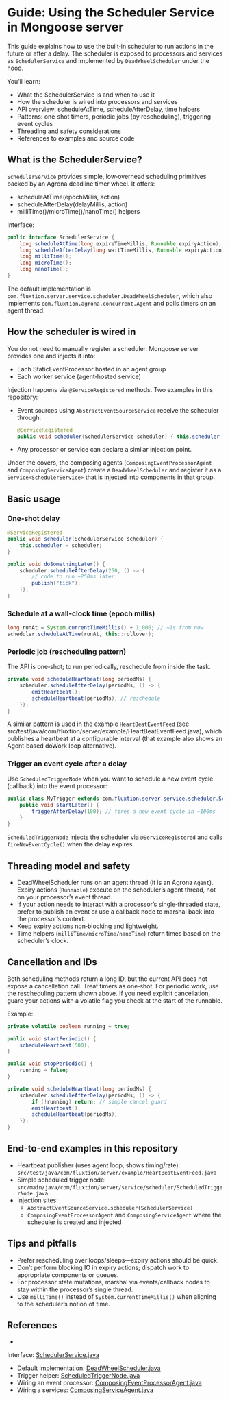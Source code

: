 # Guide: Using the Scheduler Service in Mongoose server

This guide explains how to use the built‑in scheduler to run actions in the future or after a delay. The scheduler is
exposed to processors and services as `SchedulerService` and implemented by `DeadWheelScheduler` under the hood.

You’ll learn:

- What the SchedulerService is and when to use it
- How the scheduler is wired into processors and services
- API overview: scheduleAtTime, scheduleAfterDelay, time helpers
- Patterns: one‑shot timers, periodic jobs (by rescheduling), triggering event cycles
- Threading and safety considerations
- References to examples and source code

## What is the SchedulerService?

`SchedulerService` provides simple, low‑overhead scheduling primitives backed by an Agrona deadline timer wheel. It
offers:

- scheduleAtTime(epochMillis, action)
- scheduleAfterDelay(delayMillis, action)
- milliTime()/microTime()/nanoTime() helpers

Interface:

```java
public interface SchedulerService {
    long scheduleAtTime(long expireTimeMillis, Runnable expiryAction);
    long scheduleAfterDelay(long waitTimeMillis, Runnable expiryAction);
    long milliTime();
    long microTime();
    long nanoTime();
}
```

The default implementation is `com.fluxtion.server.service.scheduler.DeadWheelScheduler`, which also implements
`com.fluxtion.agrona.concurrent.Agent` and polls timers on an agent thread.

## How the scheduler is wired in

You do not need to manually register a scheduler. Mongoose server provides one and injects it into:

- Each StaticEventProcessor hosted in an agent group
- Each worker service (agent‑hosted service)

Injection happens via `@ServiceRegistered` methods. Two examples in this repository:

- Event sources using `AbstractEventSourceService` receive the scheduler through:
  ```java
  @ServiceRegistered
  public void scheduler(SchedulerService scheduler) { this.scheduler = scheduler; }
  ```
- Any processor or service can declare a similar injection point.

Under the covers, the composing agents (`ComposingEventProcessorAgent` and `ComposingServiceAgent`) create a
`DeadWheelScheduler` and register it as a `Service<SchedulerService>` that is injected into components in that group.

## Basic usage

### One‑shot delay

```java
@ServiceRegistered
public void scheduler(SchedulerService scheduler) {
    this.scheduler = scheduler;
}

public void doSomethingLater() {
    scheduler.scheduleAfterDelay(250, () -> {
        // code to run ~250ms later
        publish("tick");
    });
}
```

### Schedule at a wall‑clock time (epoch millis)

```java
long runAt = System.currentTimeMillis() + 1_000; // ~1s from now
scheduler.scheduleAtTime(runAt, this::rollover);
```

### Periodic job (rescheduling pattern)

The API is one‑shot; to run periodically, reschedule from inside the task.

```java
private void scheduleHeartbeat(long periodMs) {
    scheduler.scheduleAfterDelay(periodMs, () -> {
        emitHeartbeat();
        scheduleHeartbeat(periodMs); // reschedule
    });
}
```

A similar pattern is used in the example `HeartBeatEventFeed` (see
src/test/java/com/fluxtion/server/example/HeartBeatEventFeed.java), which publishes a heartbeat at a configurable
interval (that example also shows an Agent‑based doWork loop alternative).

### Trigger an event cycle after a delay

Use `ScheduledTriggerNode` when you want to schedule a new event cycle (callback) into the event processor:

```java
public class MyTrigger extends com.fluxtion.server.service.scheduler.ScheduledTriggerNode {
    public void startLater() {
        triggerAfterDelay(100); // fires a new event cycle in ~100ms
    }
}
```

`ScheduledTriggerNode` injects the scheduler via `@ServiceRegistered` and calls `fireNewEventCycle()` when the delay
expires.

## Threading model and safety

- DeadWheelScheduler runs on an agent thread (it is an Agrona `Agent`). Expiry actions (`Runnable`) execute on the
  scheduler’s agent thread, not on your processor’s event thread.
- If your action needs to interact with a processor’s single‑threaded state, prefer to publish an event or use a
  callback node to marshal back into the processor’s context.
- Keep expiry actions non‑blocking and lightweight.
- Time helpers (`milliTime/microTime/nanoTime`) return times based on the scheduler’s clock.

## Cancellation and IDs

Both scheduling methods return a long ID, but the current API does not expose a cancellation call. Treat timers as
one‑shot. For periodic work, use the rescheduling pattern shown above. If you need explicit cancellation, guard your
actions with a volatile flag you check at the start of the runnable.

Example:

```java
private volatile boolean running = true;

public void startPeriodic() {
    scheduleHeartbeat(500);
}

public void stopPeriodic() {
    running = false;
}

private void scheduleHeartbeat(long periodMs) {
    scheduler.scheduleAfterDelay(periodMs, () -> {
        if (!running) return; // simple cancel guard
        emitHeartbeat();
        scheduleHeartbeat(periodMs);
    });
}
```

## End‑to‑end examples in this repository

- Heartbeat publisher (uses agent loop, shows timing/rate):
  `src/test/java/com/fluxtion/server/example/HeartBeatEventFeed.java`
- Simple scheduled trigger node: `src/main/java/com/fluxtion/server/service/scheduler/ScheduledTriggerNode.java`
- Injection sites:
    - `AbstractEventSourceService.scheduler(SchedulerService)`
    - `ComposingEventProcessorAgent` and `ComposingServiceAgent` where the scheduler is created and injected

## Tips and pitfalls

- Prefer rescheduling over loops/sleeps—expiry actions should be quick.
- Don’t perform blocking IO in expiry actions; dispatch work to appropriate components or queues.
- For processor state mutations, marshal via events/callback nodes to stay within the processor’s single thread.
- Use `milliTime()` instead of `System.currentTimeMillis()` when aligning to the scheduler’s notion of time.

## References

-
Interface: [SchedulerService.java](https://github.com/gregv12/fluxtion-server/blob/main/src/main/java/com/fluxtion/server/service/scheduler/SchedulerService.java)
- Default
  implementation: [DeadWheelScheduler.java](https://github.com/gregv12/fluxtion-server/blob/main/src/main/java/com/fluxtion/server/service/scheduler/DeadWheelScheduler.java)
- Trigger
  helper: [ScheduledTriggerNode.java](https://github.com/gregv12/fluxtion-server/blob/main/src/main/java/com/fluxtion/server/service/scheduler/ScheduledTriggerNode.java)
- Wiring an event
  processor: [ComposingEventProcessorAgent.java](https://github.com/gregv12/fluxtion-server/blob/main/src/main/java/com/fluxtion/server/dutycycle/ComposingEventProcessorAgent.java)
- Wiring a
  services: [ComposingServiceAgent.java](https://github.com/gregv12/fluxtion-server/blob/main/src/main/java/com/fluxtion/server/dutycycle/ComposingServiceAgent.java)

